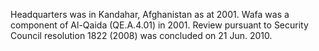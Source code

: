  Headquarters was in Kandahar, Afghanistan as at 2001. Wafa was a component of 
Al-Qaida (QE.A.4.01) in 2001. Review pursuant to Security Council resolution
1822 (2008) was concluded on 21 Jun. 2010. 
